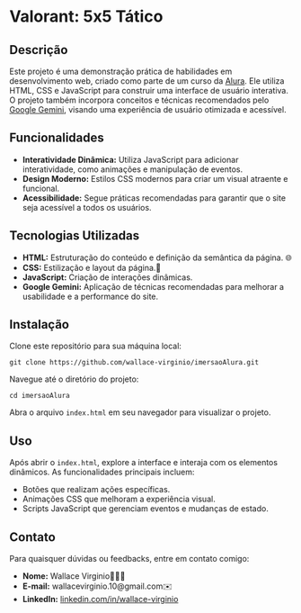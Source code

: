 <h1>Valorant: 5x5 Tático</h1>

<h2>Descrição</h2>
<p>
    Este projeto é uma demonstração prática de habilidades em desenvolvimento web, criado como parte de um curso da 
    <a href="https://www.alura.com.br" target="_blank">Alura</a>. Ele utiliza HTML, CSS e JavaScript para construir uma interface de usuário interativa. 
    O projeto também incorpora conceitos e técnicas recomendados pelo 
    <a href="https://www.google.com/search/about/" target="_blank">Google Gemini</a>, visando uma experiência de usuário otimizada e acessível.
</p>

<h2>Funcionalidades</h2>
<ul>
    <li><strong>Interatividade Dinâmica:</strong> Utiliza JavaScript para adicionar interatividade, como animações e manipulação de eventos.</li>
    <li><strong>Design Moderno:</strong> Estilos CSS modernos para criar um visual atraente e funcional.</li>
    <li><strong>Acessibilidade:</strong> Segue práticas recomendadas para garantir que o site seja acessível a todos os usuários.</li>
</ul>

<h2>Tecnologias Utilizadas</h2>
<ul>
    <li><strong>HTML:</strong> Estruturação do conteúdo e definição da semântica da página. 🌐</li>
    <li><strong>CSS:</strong> Estilização e layout da página.🎨</li>
    <li><strong>JavaScript:</strong> Criação de interações dinâmicas.</li>
    <li><strong>Google Gemini:</strong> Aplicação de técnicas recomendadas para melhorar a usabilidade e a performance do site.</li>
</ul>

<h2>Instalação</h2>
<p>Clone este repositório para sua máquina local:</p>
<pre><code>git clone https://github.com/wallace-virginio/imersaoAlura.git</code></pre>
<p>Navegue até o diretório do projeto:</p>
<pre><code>cd imersaoAlura</code></pre>
<p>Abra o arquivo <code>index.html</code> em seu navegador para visualizar o projeto.</p>

<h2>Uso</h2>
<p>Após abrir o <code>index.html</code>, explore a interface e interaja com os elementos dinâmicos. As funcionalidades principais incluem:</p>
<ul>
    <li>Botões que realizam ações específicas.</li>
    <li>Animações CSS que melhoram a experiência visual.</li>
    <li>Scripts JavaScript que gerenciam eventos e mudanças de estado.</li>
</ul>



<h2>Contato</h2>
<p>Para quaisquer dúvidas ou feedbacks, entre em contato comigo:</p>
<ul>
    <li><strong>Nome:</strong> Wallace Virginio👨🏾‍🦱</li>
    <li><strong>E-mail:</strong> wallacevirginio.10@gmail.com✉️</li>
    <li><strong>LinkedIn:</strong> <a href="https://www.linkedin.com/in/wallace-virginio/" target="_blank"🔗>linkedin.com/in/wallace-virginio</a></li>
</ul>

</body>
</html>
